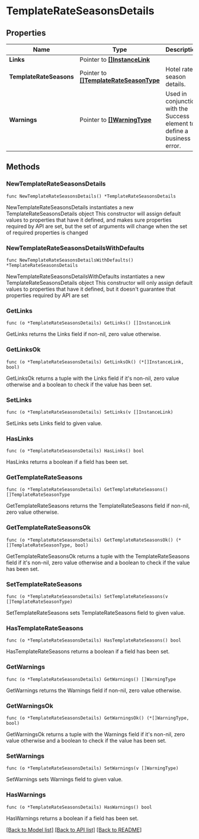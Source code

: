 # TemplateRateSeasonsDetails

## Properties

Name | Type | Description | Notes
------------ | ------------- | ------------- | -------------
**Links** | Pointer to [**[]InstanceLink**](InstanceLink.md) |  | [optional] 
**TemplateRateSeasons** | Pointer to [**[]TemplateRateSeasonType**](TemplateRateSeasonType.md) | Hotel rate season details. | [optional] 
**Warnings** | Pointer to [**[]WarningType**](WarningType.md) | Used in conjunction with the Success element to define a business error. | [optional] 

## Methods

### NewTemplateRateSeasonsDetails

`func NewTemplateRateSeasonsDetails() *TemplateRateSeasonsDetails`

NewTemplateRateSeasonsDetails instantiates a new TemplateRateSeasonsDetails object
This constructor will assign default values to properties that have it defined,
and makes sure properties required by API are set, but the set of arguments
will change when the set of required properties is changed

### NewTemplateRateSeasonsDetailsWithDefaults

`func NewTemplateRateSeasonsDetailsWithDefaults() *TemplateRateSeasonsDetails`

NewTemplateRateSeasonsDetailsWithDefaults instantiates a new TemplateRateSeasonsDetails object
This constructor will only assign default values to properties that have it defined,
but it doesn't guarantee that properties required by API are set

### GetLinks

`func (o *TemplateRateSeasonsDetails) GetLinks() []InstanceLink`

GetLinks returns the Links field if non-nil, zero value otherwise.

### GetLinksOk

`func (o *TemplateRateSeasonsDetails) GetLinksOk() (*[]InstanceLink, bool)`

GetLinksOk returns a tuple with the Links field if it's non-nil, zero value otherwise
and a boolean to check if the value has been set.

### SetLinks

`func (o *TemplateRateSeasonsDetails) SetLinks(v []InstanceLink)`

SetLinks sets Links field to given value.

### HasLinks

`func (o *TemplateRateSeasonsDetails) HasLinks() bool`

HasLinks returns a boolean if a field has been set.

### GetTemplateRateSeasons

`func (o *TemplateRateSeasonsDetails) GetTemplateRateSeasons() []TemplateRateSeasonType`

GetTemplateRateSeasons returns the TemplateRateSeasons field if non-nil, zero value otherwise.

### GetTemplateRateSeasonsOk

`func (o *TemplateRateSeasonsDetails) GetTemplateRateSeasonsOk() (*[]TemplateRateSeasonType, bool)`

GetTemplateRateSeasonsOk returns a tuple with the TemplateRateSeasons field if it's non-nil, zero value otherwise
and a boolean to check if the value has been set.

### SetTemplateRateSeasons

`func (o *TemplateRateSeasonsDetails) SetTemplateRateSeasons(v []TemplateRateSeasonType)`

SetTemplateRateSeasons sets TemplateRateSeasons field to given value.

### HasTemplateRateSeasons

`func (o *TemplateRateSeasonsDetails) HasTemplateRateSeasons() bool`

HasTemplateRateSeasons returns a boolean if a field has been set.

### GetWarnings

`func (o *TemplateRateSeasonsDetails) GetWarnings() []WarningType`

GetWarnings returns the Warnings field if non-nil, zero value otherwise.

### GetWarningsOk

`func (o *TemplateRateSeasonsDetails) GetWarningsOk() (*[]WarningType, bool)`

GetWarningsOk returns a tuple with the Warnings field if it's non-nil, zero value otherwise
and a boolean to check if the value has been set.

### SetWarnings

`func (o *TemplateRateSeasonsDetails) SetWarnings(v []WarningType)`

SetWarnings sets Warnings field to given value.

### HasWarnings

`func (o *TemplateRateSeasonsDetails) HasWarnings() bool`

HasWarnings returns a boolean if a field has been set.


[[Back to Model list]](../README.md#documentation-for-models) [[Back to API list]](../README.md#documentation-for-api-endpoints) [[Back to README]](../README.md)


